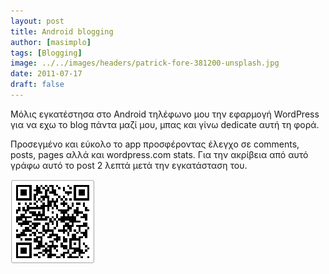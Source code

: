 ```yaml
---
layout: post
title: Android blogging
author: [masimplo]
tags: [Blogging]
image: ../../images/headers/patrick-fore-381200-unsplash.jpg
date: 2011-07-17
draft: false
---
```



Μόλις εγκατέστησα στο Android τηλέφωνο μου την εφαρμογή WordPress για να εχω το blog πάντα μαζί μου, μπας και γίνω dedicate αυτή τη φορά.

Προσεγμένο και εύκολο το app προσφέροντας έλεγχο σε comments, posts, pages αλλά και wordpress.com stats.  Για την ακρίβεια από αυτό γράφω αυτό το post 2 λεπτά μετά την εγκατάσταση του.

![QR Code](../../images/content/wordpress_qrcode_urekwe.png)

